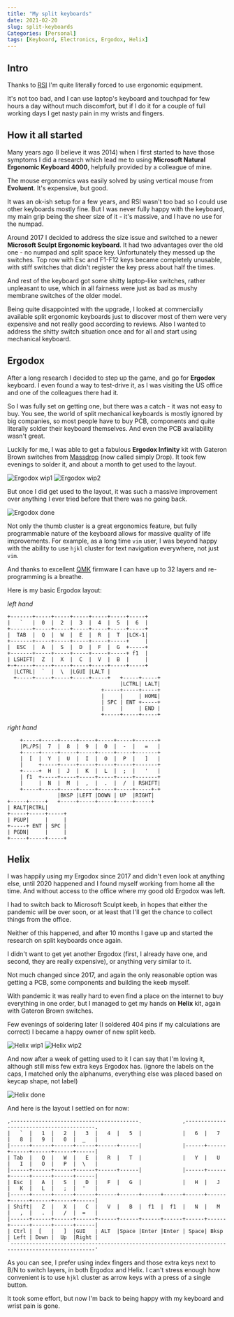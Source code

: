 ```yaml
---
title: "My split keyboards"
date: 2021-02-20
slug: split-keyboards
Categories: [Personal]
tags: [Keyboard, Electronics, Ergodox, Helix]
---
```


## Intro

Thanks to [RSI](https://en.wikipedia.org/wiki/Repetitive_strain_injury) I'm quite literally forced to use ergonomic equipment.

It's not too bad, and I can use laptop's keyboard and touchpad for few hours a day without much discomfort,
but if I do it for a couple of full working days I get nasty pain in my wrists and fingers.

## How it all started

Many years ago (I believe it was 2014) when I first started to have those symptoms I did a research which lead me to using
**Microsoft Natural Ergonomic Keyboard 4000**, helpfully provided by a colleague of mine.

The mouse ergonomics was easily solved by using vertical mouse from **Evoluent**. It's expensive, but good.

It was an ok-ish setup for a few years, and RSI wasn't too bad so I could use other keyboards mostly fine.
But I was never fully happy with the keyboard, my main grip being the sheer size of it - it's massive, and I have no use for the numpad.

Around 2017 I decided to address the size issue and switched to a newer **Microsoft Sculpt Ergonomic keyboard**.
It had two advantages over the old one - no numpad and split space key.
Unfortunately they messed up the switches. Top row with Esc and F1-F12 keys became completely unusable, with stiff switches
that didn't register the key press about half the times.

And rest of the keyboard got some shitty laptop-like switches, rather unpleasant to use,
which in all fairness were just as bad as mushy membrane switches of the older model.

Being quite disappointed with the upgrade, I looked at commercially available split ergonomic keyboards
just to discover most of them were very expensive and not really good according to reviews.
Also I wanted to address the shitty switch situation once and for all and start using mechanical keyboard.

## Ergodox

After a long research I decided to step up the game, and go for **Ergodox** keyboard. I even found a way to test-drive it,
as I was visiting the US office and one of the colleagues there had it.

So I was fully set on getting one, but there was a catch - it was not easy to buy.
You see, the world of split mechanical keyboards is mostly ignored by big companies,
so most people have to buy PCB, components and quite literally solder their keyboard themselves.
And even the PCB availability wasn't great.

Luckily for me, I was able to get a fabulous **Ergodox Infinity** kit with Gateron Brown switches
from [Massdrop](https://drop.com) (now called simply Drop). It took few evenings to solder it, and about a month to get used to the layout.

![Ergodox wip1](/images/ergodox_wip1.jpg)
![Ergodox wip2](/images/ergodox_wip2.jpg)

But once I did get used to the layout, it was such a massive improvement over anything I ever tried before that there was no going back.

![Ergodox done](/images/ergodox_done.jpg)

Not only the thumb cluster is a great ergonomics feature, but fully programmable nature of the keyboard allows for massive
quality of life improvements. For example, as a long time `vim` user, I was beyond happy with
the ability to use `hjkl` cluster for text navigation everywhere, not just `vim`.

And thanks to excellent [QMK](https://qmk.fm/) firmware I can have up to 32 layers and re-programming is a breathe.

Here is my basic Ergodox layout:

*left hand*
```
+-------+-----+-----+-----+-----+-----+-----+
|   `   |  0  |  2  |  3  |  4  |  5  |  6  |
+-------+-----+-----+-----+-----+-----+-----+
|  TAB  |  Q  |  W  |  E  |  R  |  T  |LCK-1|
+-------+-----+-----+-----+-----+-----+     |
|  ESC  |  A  |  S  |  D  |  F  |  G  +-----+
+-------+-----+-----+-----+-----+-----+ f1  |
| LSHIFT|  Z  |  X  |  C  |  V  |  B  |     |
+-+-----+-----+-----+-----+-----+-----+-----+
  |LCTRL|  `  |  \  |LGUI |LALT |
  +-----+-----+-----+-----+-----+   +-----+-----+
                                    |LCTRL| LALT|
                              +-----+-----+-----+
                              |     |     | HOME|
                              | SPC | ENT +-----+
                              |     |     | END |
                              +-----+-----+-----+
```

*right hand*
```
    +-----+-----+-----+-----+-----+-----+-------+
    |PL/PS|  7  |  8  |  9  |  0  |  -  |   =   |
    +-----+-----+-----+-----+-----+-----+-------+
    |  [  |  Y  |  U  |  I  |  O  |  P  |   ]   |
    |     +-----+-----+-----+-----+-----+-------+
    +-----+  H  |  J  |  K  |  L  |  ;  |   '   |
    | f1  +-----+-----+-----+-----+-----+-------+
    |     |  N  |  M  |  ,  |  .  |  /  | RSHIFT|
    +-----+-----+-----+-----+-----+-----+-----+-+
                |BKSP |LEFT |DOWN | UP  |RIGHT|
+-----+-----+   +-----+-----+-----+-----+-----+
| RALT|RCTRL|
+-----+-----+-----+
| PGUP|     |     |
+-----+ ENT | SPC |
| PGDN|     |     |
+-----+-----+-----+
```

## Helix

I was happily using my Ergodox since 2017 and didn't even look at anything else, until 2020 happened 
and I found myself working from home all the time. And without access to the office where my good old Ergodox was left.

I had to switch back to Microsoft Sculpt keeb, in hopes that either the pandemic will be over soon,
or at least that I'll get the chance to collect things from the office.

Neither of this happened, and after 10 months I gave up and started the research on split keyboards once again.

I didn't want to get yet another Ergodox (first, I already have one, and second, they are really expensive), or anything
very similar to it.

Not much changed since 2017, and again the only reasonable option was getting a PCB, some components and building the keeb myself.

With pandemic it was really hard to even find a place on the internet to buy everything in one order,
but I managed to get my hands on **Helix** kit, again with Gateron Brown switches.

Few evenings of soldering later (I soldered 404 pins if my calculations are correct) I became a happy owner of new split keeb.

![Helix wip1](/images/helix_wip1.jpg)
![Helix wip2](/images/helix_wip2.jpg)

And now after a week of getting used to it I can say that I'm loving it, although still miss few extra keys Ergodox has.
(ignore the labels on the caps, I matched only the alphanums, everything else was placed based on keycap shape, not label)

![Helix done](/images/helix_done.jpg)

And here is the layout I settled on for now:

```
,-----------------------------------------.             ,-----------------------------------------.
|   `  |   1  |   2  |   3  |   4  |   5  |             |   6  |   7  |   8  |   9  |   0  |  _   |
|------+------+------+------+------+------|             |------+------+------+------+------+------|
| Tab  |   Q  |   W  |   E  |   R  |   T  |             |   Y  |   U  |   I  |   O  |   P  |  \   |
|------+------+------+------+------+------|             |------+------+------+------+------+------|
| Esc  |   A  |   S  |   D  |   F  |   G  |             |   H  |   J  |   K  |   L  |   ;  |  '   |
|------+------+------+------+------+------+------+------+------+------+------+------+------+------|
| Shift|   Z  |   X  |   C  |   V  |   B  |  f1  |  f1  |   N  |   M  |   ,  |   .  |   /  |  =   |
|------+------+------+------+------+------+------+------+------+------+------+------+------+------|
| Ctrl |  [   |   ]  |GUI   | ALT  |Space |Enter |Enter | Space| Bksp | Left | Down |  Up  |Right |
`-------------------------------------------------------------------------------------------------'
```

As you can see, I prefer using index fingers and those extra keys next to B/N to switch layers, in both Ergodox and Helix.
I can't stress enough how convenient is to use `hjkl` cluster as arrow keys with a press of a single button.

It took some effort, but now I'm back to being happy with my keyboard and wrist pain is gone.
